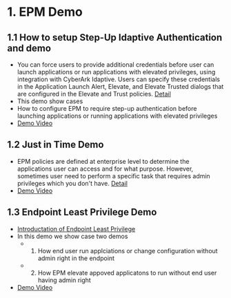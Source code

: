 # 1. EPM Demo

## 1.1 How to setup Step-Up Idaptive Authentication and demo
- You can force users to provide additional credentials before user can launch applications or run applications with elevated privileges, using integration with CyberArk Idaptive. Users can specify these credentials in the Application Launch Alert, Elevate, and Elevate Trusted dialogs that are configured in the Elevate and Trust policies. [Detail](https://docs.cyberark.com/Product-Doc/OnlineHelp/EPM/Latest/en/Content/EPM/Server%20User%20Guide/StepUpAuthentication.htm?Highlight=Step-Up%20Idaptive%20Authentication)
- This demo show cases
- How to configure EPM to require step-up authentication before launching applications or running applications with elevated privileges
- [Demo Video](https://cyberark.kiteworks.com/w/deF7hn22GjJ187qY)

## 1.2 Just in Time Demo
- EPM policies are defined at enterprise level to determine the applications user can access and for what purpose. However, sometimes user need to perform a specific task that requires admin privileges which you don't have. [Detail](https://docs.cyberark.com/Product-Doc/OnlineHelp/EPM/Latest/en/Content/EndUser/AdHocElevationUser.htm?Highlight=just%20in%20time)
- [Demo Video](https://cyberark.kiteworks.com/w/Svb7iCR2yL8E4e6o)

## 1.3 Endpoint Least Privilege Demo
- [Introductation of Endpoint Least Privilege](https://docs.cyberark.com/Product-Doc/OnlineHelp/EPM/Latest/en/Content/Intro/Introduction.htm?Highlight=Least%20Privilege)
- In this demo we show case two demos
  - 1. How end user run applciations or change configuration without admin right in the endpoint
  - 2. How EPM elevate appoved applicatons to run without end user having admin right
- [Demo Video](https://cyberark.kiteworks.com/w/A5tbgK4gL4J4Ey01)
